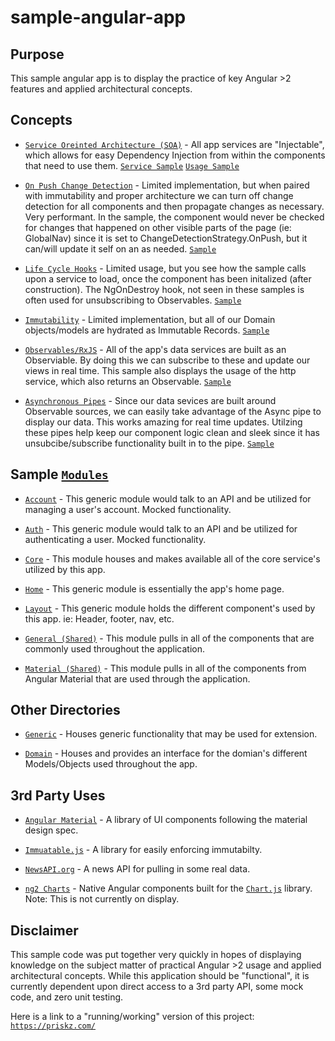 # sample-angular-app

## Purpose

This sample angular app is to display the practice of key Angular >2 features and applied architectural concepts.

## Concepts

* [```Service Oreinted Architecture (SOA)```](https://en.wikipedia.org/wiki/Service-oriented_architecture) - All app services are "Injectable", which allows for easy Dependency Injection from within the components that need to use them. [```Service Sample```](https://github.com/priskz/sample-angular-app/blob/master/app/angular/web/src/app/core/service/news.ts) [```Usage Sample```](https://github.com/priskz/sample-angular-app/blob/master/app/angular/web/src/app/home/home.component.ts)

* [```On Push Change Detection```](https://angular.io/api/core/ChangeDetectionStrategy) - Limited implementation, but when paired with immutability and proper architecture we can turn off change detection for all components and then propagate changes as necessary. Very performant. In the sample, the component would never be checked for changes that happened on other visible parts of the page (ie: GlobalNav) since it is set to ChangeDetectionStrategy.OnPush, but it can/will update it self on an as needed. [```Sample```](https://github.com/priskz/sample-angular-app/blob/master/app/angular/web/src/app/account/details.component.ts) 

* [```Life Cycle Hooks```](https://angular.io/guide/lifecycle-hooks) - Limited usage, but you see how the sample calls upon a service to load, once the component has been initalized (after construction). The NgOnDestroy hook, not seen in these samples is often used for unsubscribing to Observables. [```Sample```](https://github.com/priskz/sample-angular-app/blob/master/app/angular/web/src/app/home/home.component.ts)

* [```Immutability```](https://en.wikipedia.org/wiki/Immutable_object) - Limited implementation, but all of our Domain objects/models are hydrated as Immutable Records. [```Sample```](https://github.com/priskz/sample-angular-app/blob/master/app/angular/web/src/app/domain/news.ts) 

* [```Observables/RxJS```](https://angular.io/guide/observables) - All of the app's data services are built as an Observiable. By doing this we can subscribe to these and update our views in real time. This sample also displays the usage of the http service, which also returns an Observable. [```Sample```](https://github.com/priskz/sample-angular-app/blob/master/app/angular/web/src/app/core/service/news.ts) 

* [```Asynchronous Pipes```](https://angular.io/guide/pipes#pure-and-impure-pipes) - Since our data sevices are built around Observable sources, we can easily take advantage of the Async pipe to display our data. This works amazing for real time updates. Utilzing these pipes help keep our component logic clean and sleek since it has unsubcibe/subscribe functionality built in to the pipe. [```Sample```](https://github.com/priskz/sample-angular-app/blob/master/app/angular/web/src/app/home/home.component.html) 

## Sample [```Modules```](https://angular.io/guide/ngmodules)

* [```Account```](https://github.com/priskz/sample-angular-app/tree/master/app/angular/web/src/app/account) - This generic module would talk to an API and be utilized for managing a user's account. Mocked functionality.

* [```Auth```](https://github.com/priskz/sample-angular-app/tree/master/app/angular/web/src/app/auth) - This generic module would talk to an API and be utilized for authenticating a user. Mocked functionality.

* [```Core```](https://github.com/priskz/sample-angular-app/tree/master/app/angular/web/src/app/core) - This module houses and makes available all of the core service's utilized by this app.

* [```Home```](https://github.com/priskz/sample-angular-app/tree/master/app/angular/web/src/app/home) - This generic module is essentially the app's home page.

* [```Layout```](https://github.com/priskz/sample-angular-app/tree/master/app/angular/web/src/app/layout) - This generic module holds the different component's used by this app. ie: Header, footer, nav, etc.

* [```General (Shared)```](https://github.com/priskz/sample-angular-app/tree/master/app/angular/web/src/app/shared) - This module pulls in all of the components that are commonly used throughout the application.

* [```Material (Shared)```](https://github.com/priskz/sample-angular-app/tree/master/app/angular/web/src/app/shared) - This module pulls in all of the components from Angular Material that are used through the application.

## Other Directories

* [```Generic```](https://github.com/priskz/sample-angular-app/tree/master/app/angular/web/src/app/generic) - Houses generic functionality that may be used for extension.

* [```Domain```](https://github.com/priskz/sample-angular-app/tree/master/app/angular/web/src/app/domain) - Houses and provides an interface for the domian's different Models/Objects used throughout the app.

## 3rd Party Uses

* [```Angular Material```](https://material.angular.io/) - A library of UI components following the material design spec.

* [```Immuatable.js```](https://facebook.github.io/immutable-js/) - A library for easily enforcing immutabilty.

* [```NewsAPI.org```](https://newsapi.org/) - A news API for pulling in some real data.

* [```ng2 Charts```](https://github.com/valor-software/ng2-charts) - Native Angular components built for the [```Chart.js```](https://www.chartjs.org/) library. Note: This is not currently on display.

## Disclaimer

This sample code was put together very quickly in hopes of displaying knowledge on the subject matter of practical Angular >2 usage and applied architectural concepts. While this application should be "functional", it is currently dependent upon direct access to a 3rd party API, some mock code, and zero unit testing. 

Here is a link to a "running/working" version of this project: [```https://priskz.com/```](https://priskz.com/)